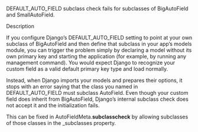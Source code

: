 DEFAULT_AUTO_FIELD subclass check fails for subclasses of BigAutoField and SmallAutoField.

Description

If you configure Django’s DEFAULT_AUTO_FIELD setting to point at your own subclass of BigAutoField and then define that subclass in your app’s models module, you can trigger the problem simply by declaring a model without its own primary key and starting the application (for example, by running any management command). You would expect Django to recognize your custom field as a valid default primary key type and load normally.

Instead, when Django imports your models and prepares their options, it stops with an error saying that the class you named in DEFAULT_AUTO_FIELD must subclass AutoField. Even though your custom field does inherit from BigAutoField, Django’s internal subclass check does not accept it and the initialization fails.

This can be fixed in AutoFieldMeta.__subclasscheck__ by allowing subclasses of those classes in the _subclasses property.